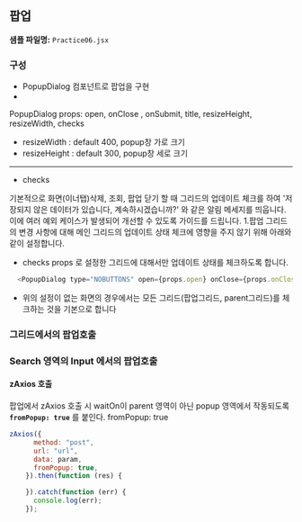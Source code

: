 ## 팝업
**샘플 파일명:**  `Practice06.jsx`

### 구성

- PopupDialog 컴포넌트로 팝업을 구현
- 
PopupDialog props: open, onClose , onSubmit, title, resizeHeight, resizeWidth, checks
  - resizeWidth : default 400, popup창 가로 크기
  - resizeHeight : default 300, popup창 세로 크기
---
- checks

기본적으로 화면(이너탭)삭제, 조회, 팝업 닫기 할 때 그리드의 업데이트 체크를 하여
'저장되지 않은 데이터가 있습니다, 계속하시겠습니까?' 와 같은 알림 메세지를 띄웁니다.
이에 여러 예외 케이스가 발생되어 개선할 수 있도록 가이드를 드립니다.
1.팝업 그리드의 변경 사항에 대해 메인 그리드의 업데이트 상태 체크에 영향을 주지 않기 위해 아래와 같이 설정합니다.
  - checks props 로 설정한 그리드에 대해서만 업데이트 상태를 체크하도록 합니다.
  ```javascript
    <PopupDialog type="NOBUTTONS" open={props.open} onClose={props.onClose} checks={[itemGroupMasterGrid]} ~ >
  ``` 
* 위의 설정이 없는 화면의 경우에서는 모든 그리드(팝업그리드, parent그리드)를 체크하는 것을 기본으로 합니다

### 그리드에서의 팝업호출

### Search 영역의 Input 에서의 팝업호출


#### zAxios 호출
팝업에서 zAxios 호출 시 waitOn이 parent 영역이 아닌 popup 영역에서 작동되도록 **`fromPopup: true`** 를 붙인다.
fromPopup: true
```javascript
zAxios({      
      method: "post",
      url: "url",
      data: param,
      fromPopup: true,
    }).then(function (res) {

    }).catch(function (err) {
      console.log(err);
    });
```